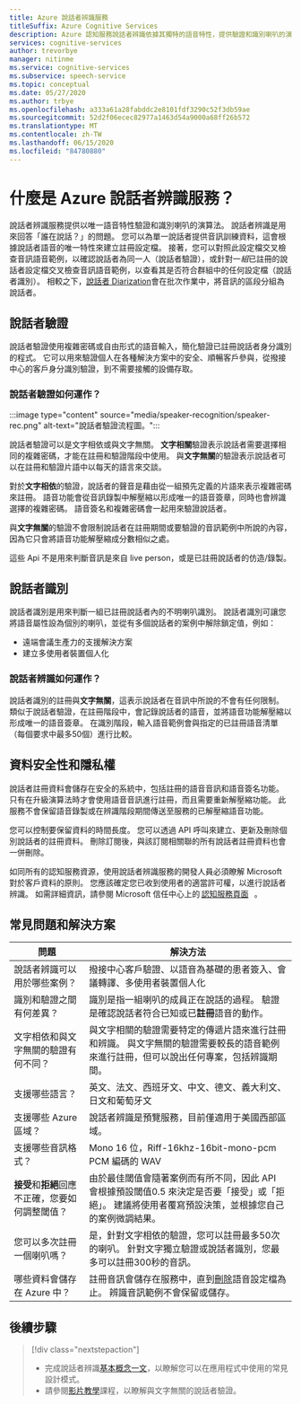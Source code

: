 ```yaml
---
title: Azure 說話者辨識服務
titleSuffix: Azure Cognitive Services
description: Azure 認知服務說話者辨識依據其獨特的語音特性，提供驗證和識別喇叭的演算法。 說話者辨識是用來回答「誰在說話？」的問題。
services: cognitive-services
author: trevorbye
manager: nitinme
ms.service: cognitive-services
ms.subservice: speech-service
ms.topic: conceptual
ms.date: 05/27/2020
ms.author: trbye
ms.openlocfilehash: a333a61a28fabddc2e8101fdf3290c52f3db59ae
ms.sourcegitcommit: 52d2f06ecec82977a1463d54a9000a68ff26b572
ms.translationtype: MT
ms.contentlocale: zh-TW
ms.lasthandoff: 06/15/2020
ms.locfileid: "84780880"
---
```

# <a name="what-is-the-azure-speaker-recognition-service"></a>什麼是 Azure 說話者辨識服務？

說話者辨識服務提供以唯一語音特性驗證和識別喇叭的演算法。 說話者辨識是用來回答「誰在說話？」的問題。 您可以為單一說話者提供音訊訓練資料，這會根據說話者語音的唯一特性來建立註冊設定檔。 接著，您可以對照此設定檔交叉檢查音訊語音範例，以確認說話者為同一人（說話者驗證），或針對一*組*已註冊的說話者設定檔交叉檢查音訊語音範例，以查看其是否符合群組中的任何設定檔（說話者識別）。 相較之下，[說話者 Diarization](batch-transcription.md#speaker-separation-diarization)會在批次作業中，將音訊的區段分組為說話者。

## <a name="speaker-verification"></a>說話者驗證

說話者驗證使用複雜密碼或自由形式的語音輸入，簡化驗證已註冊說話者身分識別的程式。 它可以用來驗證個人在各種解決方案中的安全、順暢客戶參與，從撥接中心的客戶身分識別驗證，到不需要接觸的設備存取。

### <a name="how-does-speaker-verification-work"></a>說話者驗證如何運作？

:::image type="content" source="media/speaker-recognition/speaker-rec.png" alt-text="說話者驗證流程圖。":::

說話者驗證可以是文字相依或與文字無關。 **文字相關**驗證表示說話者需要選擇相同的複雜密碼，才能在註冊和驗證階段中使用。 與**文字無關**的驗證表示說話者可以在註冊和驗證片語中以每天的語言來交談。

對於**文字相依**的驗證，說話者的聲音是藉由從一組預先定義的片語來表示複雜密碼來註冊。 語音功能會從音訊錄製中解壓縮以形成唯一的語音簽章，同時也會辨識選擇的複雜密碼。 語音簽名和複雜密碼會一起用來驗證說話者。 

與**文字無關**的驗證不會限制說話者在註冊期間或要驗證的音訊範例中所說的內容，因為它只會將語音功能解壓縮成分數相似之處。 

這些 Api 不是用來判斷音訊是來自 live person，或是已註冊說話者的仿造/錄製。 

## <a name="speaker-identification"></a>說話者識別

說話者識別是用來判斷一組已註冊說話者內的不明喇叭識別。 說話者識別可讓您將語音屬性設為個別的喇叭，並從有多個說話者的案例中解除鎖定值，例如：

* 遠端會議生產力的支援解決方案 
* 建立多使用者裝置個人化

### <a name="how-does-speaker-identification-work"></a>說話者辨識如何運作？

說話者識別的註冊與**文字無關**，這表示說話者在音訊中所說的不會有任何限制。 類似于說話者驗證，在註冊階段中，會記錄說話者的語音，並將語音功能解壓縮以形成唯一的語音簽章。 在識別階段，輸入語音範例會與指定的已註冊語音清單（每個要求中最多50個）進行比較。

## <a name="data-security-and-privacy"></a>資料安全性和隱私權

說話者註冊資料會儲存在安全的系統中，包括註冊的語音音訊和語音簽名功能。 只有在升級演算法時才會使用語音音訊進行註冊，而且需要重新解壓縮功能。 此服務不會保留語音錄製或在辨識階段期間傳送至服務的已解壓縮語音功能。 

您可以控制要保留資料的時間長度。 您可以透過 API 呼叫來建立、更新及刪除個別說話者的註冊資料。 刪除訂閱後，與該訂閱相關聯的所有說話者註冊資料也會一併刪除。 

如同所有的認知服務資源，使用說話者辨識服務的開發人員必須瞭解 Microsoft 對於客戶資料的原則。 您應該確定您已收到使用者的適當許可權，以進行說話者辨識。 如需詳細資訊，請參閱 Microsoft 信任中心上的 [認知服務頁面](https://azure.microsoft.com/support/legal/cognitive-services-compliance-and-privacy/)   。 

## <a name="common-questions-and-solutions"></a>常見問題和解決方案

| 問題 | 解決方法 |
|---------|----------|
| 說話者辨識可以用於哪些案例？ | 撥接中心客戶驗證、以語音為基礎的患者簽入、會議轉譯、多使用者裝置個人化|
| 識別和驗證之間有何差異？ | 識別是指一組喇叭的成員正在說話的過程。 驗證是確認說話者符合已知或已**註冊**語音的動作。|
| 文字相依和與文字無關的驗證有何不同？ | 與文字相關的驗證需要特定的傳遞片語來進行註冊和辨識。 與文字無關的驗證需要較長的語音範例來進行註冊，但可以說出任何專案，包括辨識期間。|
| 支援哪些語言？ | 英文、法文、西班牙文、中文、德文、義大利文、日文和葡萄牙文 |
| 支援哪些 Azure 區域？ | 說話者辨識是預覽服務，目前僅適用于美國西部區域。|
| 支援哪些音訊格式？ | Mono 16 位，Riff-16khz-16bit-mono-pcm PCM 編碼的 WAV |
| **接受**和**拒絕**回應不正確，您要如何調整閾值？ | 由於最佳閾值會隨著案例而有所不同，因此 API 會根據預設閾值0.5 來決定是否要「接受」或「拒絕」。 建議將使用者覆寫預設決策，並根據您自己的案例微調結果。 |
| 您可以多次註冊一個喇叭嗎？ | 是，針對文字相依的驗證，您可以註冊最多50次的喇叭。 針對文字獨立驗證或說話者識別，您最多可以註冊300秒的音訊。 |
| 哪些資料會儲存在 Azure 中？ | 註冊音訊會儲存在服務中，直到[刪除](speaker-recognition-basics.md#deleting-voice-profile-enrollments)語音設定檔為止。 辨識音訊範例不會保留或儲存。 |

## <a name="next-steps"></a>後續步驟

> [!div class="nextstepaction"]
> * 完成說話者辨識[基本概念一文](speaker-recognition-basics.md)，以瞭解您可以在應用程式中使用的常見設計模式。
> * 請參閱[影片教學](https://azure.microsoft.com/resources/videos/speaker-recognition-text-independent-verification-developer-tutorial/)課程，以瞭解與文字無關的說話者驗證。
